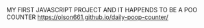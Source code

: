 MY FIRST JAVASCRIPT PROJECT AND IT HAPPENDS TO BE A POO COUNTER 
https://olson661.github.io/daily-poop-counter/
